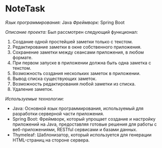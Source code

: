 # NoteTask

*Язык программирования:* Java
*Фреймворк:* Spring Boot

*Описание проекта:*
Был рассмотрен следующий функционал:
1. Создание одной простейшей заметки только с текстом.
2. Редактирование заметки в окне собственного приложения.
3. Сохранение заметки между сеансами приложения, в любом формате.
4. При первом запуске в приложении должна быть одна заметка с текстом.
5. Возможность создания нескольких заметок в приложении.
6. Вывод списка существующих заметок.
7. Возможность редактирования любой заметки из списка.
8. Удаление заметок.

*Используемые технологии:*
- Java: Основной язык программирования, используемый для разработки серверной части приложения.
- Spring Boot: Фреймворк, который упрощает создание и настройку приложений на Java, предоставляя готовые решения для работы с веб-приложениями, RESTful сервисами и базами данных.
- Thymeleaf: Шаблонизатор, который используется для генерации HTML-страниц на стороне сервера.
